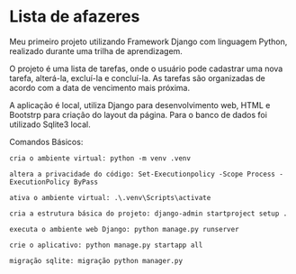 # Lista de afazeres
Meu primeiro projeto utilizando Framework Django com linguagem Python, realizado durante uma trilha de aprendizagem.

O projeto é uma lista de tarefas, onde o usuário pode cadastrar uma nova tarefa, alterá-la, excluí-la e concluí-la. As tarefas são organizadas de acordo com a data de vencimento mais próxima.

A aplicação é local, utiliza Django para desenvolvimento web, HTML e Bootstrp para criação do layout da página. Para o banco de dados foi utilizado Sqlite3 local.

Comandos Básicos:
```
cria o ambiente virtual: python -m venv .venv

altera a privacidade do código: Set-Executionpolicy -Scope Process -ExecutionPolicy ByPass

ativa o ambiente virtual: .\.venv\Scripts\activate

cria a estrutura básica do projeto: django-admin startproject setup .

executa o ambiente web Django: python manage.py runserver

crie o aplicativo: python manage.py startapp all

migração sqlite: migração python manager.py
```
